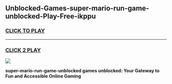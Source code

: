 
## Unblocked-Games-super-mario-run-game-unblocked-Play-Free-ikppu
<h3>
<a href="https://premium76.site?title=super-mario-run-game-unblocked&ref=23A">CLICK TO PLAY</a></h3>
<hr>

<h3>
<a href="https://premium76.site?title=super-mario-run-game-unblocked&ref=23A">CLICK 2 PLAY</a>
  
</h3>

<a href="https://premium76.site?title=super-mario-run-game-unblocked&ref=23A"><img src="https://clearcache.store/games.png"></a>


**super-mario-run-game-unblocked games unblocked: Your Gateway to Fun and Accessible Online Gaming**

